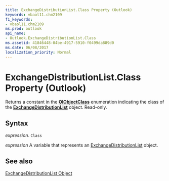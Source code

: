 ```yaml
---
title: ExchangeDistributionList.Class Property (Outlook)
keywords: vbaol11.chm2109
f1_keywords:
- vbaol11.chm2109
ms.prod: outlook
api_name:
- Outlook.ExchangeDistributionList.Class
ms.assetid: 41846448-04be-4917-5910-f0499da889d0
ms.date: 06/08/2017
localization_priority: Normal
---
```



# ExchangeDistributionList.Class Property (Outlook)

Returns a constant in the  **[OlObjectClass](Outlook.OlObjectClass.md)** enumeration indicating the class of the **[ExchangeDistributionList](Outlook.ExchangeDistributionList.md)** object. Read-only.


## Syntax

_expression_. `Class`

_expression_ A variable that represents an [ExchangeDistributionList](./Outlook.ExchangeDistributionList.md) object.


## See also


[ExchangeDistributionList Object](Outlook.ExchangeDistributionList.md)

